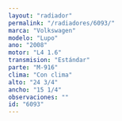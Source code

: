 ```yaml
---
layout: "radiador"
permalink: "/radiadores/6093/"
marca: "Volkswagen"
modelo: "Lupo"
ano: "2008"
motor: "L4 1.6"
transmision: "Estándar"
parte: "M-916"
clima: "Con clima"
alto: "24 3/4"
ancho: "15 1/4"
observaciones: ""
id: "6093"
---
```


